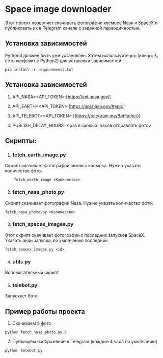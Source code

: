   # Space image downloader

Этот проект позволяет скачивать фотографии космоса Nasa и SpaceX и публиковать их в Telegram канале с заданной переодичностью.


## Установка зависимостей
Python3 должен быть уже установлен. 
Затем используйте `pip` (или `pip3`, есть конфликт с Python2) для установки зависимостей:
```
pip install -r requirements.txt
```

## Установка зависимостей
1. API_NASA=<API_TOKEN> [https://api.nasa.gov/]

2. API_EARTH=<API_TOKEN> [https://api.nasa.gov/#epic]

3. API_TELEBOT=<API_TOKEN> [(https://telegram.me/BotFather)]

4. PUBLISH_DELAY_HOURS=<раз в сколько часов отправлять фото>

## Cкрипты:
1. ### fetch_earth_image.py
Скрипт скачивает фотографии земли с космоса. Нужно указать количество фото. 
```
    fetch_earth_image <Количество>
```
2. ### fetch_nasa_photo.py
Скрипт скачивает фотографии Nasa. Нужно указать количество фото.
```
fetch_nasa_photo.py <Количество>
```

3. ### fetch_spacex_images.py
Этот скрипт скачивает фотографии с последних запусков SpaceX. Указать айди запуска, по умолчанию последний
```
fetch_spacex_images.py <id>
```

4. ### utils.py

Вспомогательный скрипт

5. ### telebot.py
Запускает бота
## Пример работы проекта ##

1. Скачиваем 5 фото

```
python fetch_nasa_photo.py 5
```

2. Публикуем изображение в Telegram (каждые 4 часа по умолчанию)
```
python telebot.py
```


